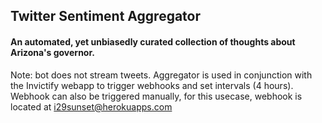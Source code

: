 ## Twitter Sentiment Aggregator

#### An automated, yet unbiasedly curated collection of thoughts about Arizona's governor. 

Note: bot does not stream tweets. 
Aggregator is used in conjunction with the Invictify webapp to trigger webhooks and set intervals (4 hours). 
<br>Webhook can also be triggered manually, for this usecase, webhook is located at i29sunset@herokuapps.com 



